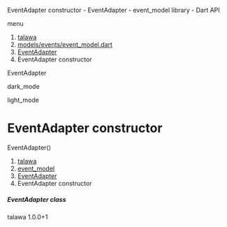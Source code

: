 




EventAdapter constructor - EventAdapter - event\_model library - Dart API







menu

1. [talawa](../../index.html)
2. [models/events/event\_model.dart](../../models_events_event_model/models_events_event_model-library.html)
3. [EventAdapter](../../models_events_event_model/EventAdapter-class.html)
4. EventAdapter constructor

EventAdapter


dark\_mode

light\_mode




# EventAdapter constructor


EventAdapter()

 


1. [talawa](../../index.html)
2. [event\_model](../../models_events_event_model/models_events_event_model-library.html)
3. [EventAdapter](../../models_events_event_model/EventAdapter-class.html)
4. EventAdapter constructor

##### EventAdapter class





talawa
1.0.0+1






